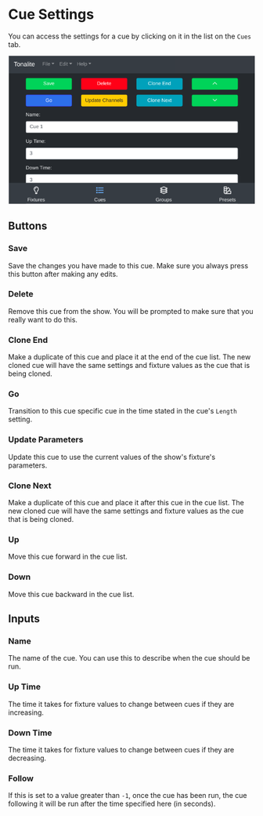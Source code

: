 # Cue Settings

You can access the settings for a cue by clicking on it in the list on the `Cues` tab.

![Cue settings](../images/cue_settings.png)

## Buttons

### Save

Save the changes you have made to this cue. Make sure you always press this button after making any edits.

### Delete

Remove this cue from the show. You will be prompted to make sure that you really want to do this.

### Clone End

Make a duplicate of this cue and place it at the end of the cue list. The new cloned cue will have the same settings and fixture values as the cue that is being cloned.

### Go

Transition to this cue specific cue in the time stated in the cue's `Length` setting.

### Update Parameters

Update this cue to use the current values of the show's fixture's parameters.

### Clone Next

Make a duplicate of this cue and place it after this cue in the cue list. The new cloned cue will have the same settings and fixture values as the cue that is being cloned.

### Up

Move this cue forward in the cue list.

### Down

Move this cue backward in the cue list.

## Inputs

### Name

The name of the cue. You can use this to describe when the cue should be run.

### Up Time

The time it takes for fixture values to change between cues if they are increasing.

### Down Time

The time it takes for fixture values to change between cues if they are decreasing.

### Follow

If this is set to a value greater than `-1`, once the cue has been run, the cue following it will be run after the time specified here (in seconds).